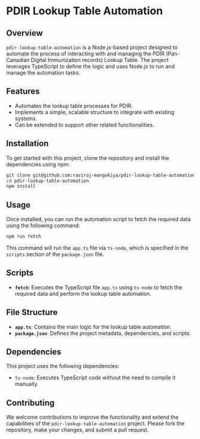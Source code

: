 # PDIR Lookup Table Automation

## Overview

`pdir-lookup-table-automation` is a Node.js-based project designed to automate the process of interacting with and managing the PDIR (Pan-Canadian Digital Immunization records) Lookup Table. The project leverages TypeScript to define the logic and uses Node.js to run and manage the automation tasks.

## Features

- Automates the lookup table processes for PDIR.
- Implements a simple, scalable structure to integrate with existing systems.
- Can be extended to support other related functionalities.

## Installation

To get started with this project, clone the repository and install the dependencies using npm:

```bash
git clone git@github.com:raviraj-mangukiya/pdir-lookup-table-automation.git
cd pdir-lookup-table-automation
npm install
```

## Usage

Once installed, you can run the automation script to fetch the required data using the following command:

```bash
npm run fetch
```

This command will run the `app.ts` file via `ts-node`, which is specified in the `scripts` section of the `package.json` file.

## Scripts

- **`fetch`**: Executes the TypeScript file `app.ts` using `ts-node` to fetch the required data and perform the lookup table automation.

## File Structure

- **`app.ts`**: Contains the main logic for the lookup table automation.
- **`package.json`**: Defines the project metadata, dependencies, and scripts.

## Dependencies

This project uses the following dependencies:

- `ts-node`: Executes TypeScript code without the need to compile it manually.

## Contributing

We welcome contributions to improve the functionality and extend the capabilities of the `pdir-lookup-table-automation` project. Please fork the repository, make your changes, and submit a pull request.